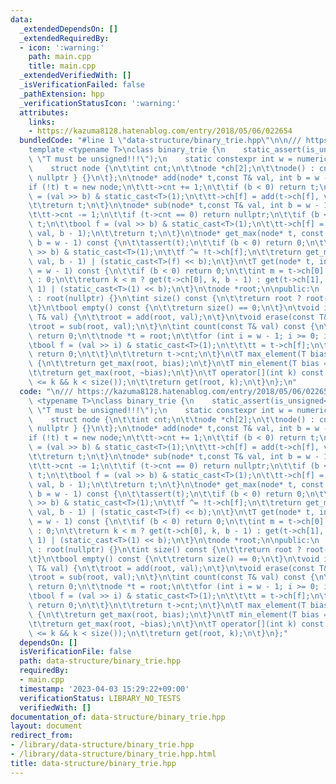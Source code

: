 ```yaml
---
data:
  _extendedDependsOn: []
  _extendedRequiredBy:
  - icon: ':warning:'
    path: main.cpp
    title: main.cpp
  _extendedVerifiedWith: []
  _isVerificationFailed: false
  _pathExtension: hpp
  _verificationStatusIcon: ':warning:'
  attributes:
    links:
    - https://kazuma8128.hatenablog.com/entry/2018/05/06/022654
  bundledCode: "#line 1 \"data-structure/binary_trie.hpp\"\n\n/// https://kazuma8128.hatenablog.com/entry/2018/05/06/022654\n\
    template <typename T>\nclass binary_trie {\n    static_assert(is_unsigned<T>::value,\
    \ \"T must be unsigned!!!\");\n    static constexpr int w = numeric_limits<T>::digits;\n\
    \    struct node {\n\t\tint cnt;\n\t\tnode *ch[2];\n\t\tnode() : cnt(0), ch{ nullptr,\
    \ nullptr } {}\n\t};\n\tnode* add(node* t,const T& val, int b = w - 1) {\n\t\t\
    if (!t) t = new node;\n\t\tt->cnt += 1;\n\t\tif (b < 0) return t;\n\t\tbool f\
    \ = (val >> b) & static_cast<T>(1);\n\t\tt->ch[f] = add(t->ch[f], val, b - 1);\n\
    \t\treturn t;\n\t}\n\tnode* sub(node* t,const T& val, int b = w - 1) {\n\t\tassert(t);\n\
    \t\tt->cnt -= 1;\n\t\tif (t->cnt == 0) return nullptr;\n\t\tif (b < 0) return\
    \ t;\n\t\tbool f = (val >> b) & static_cast<T>(1);\n\t\tt->ch[f] = sub(t->ch[f],\
    \ val, b - 1);\n\t\treturn t;\n\t}\n\tnode* get_max(node* t, const T& val, int\
    \ b = w - 1) const {\n\t\tassert(t);\n\t\tif (b < 0) return 0;\n\t\tbool f = (val\
    \ >> b) & static_cast<T>(1);\n\t\tf ^= !t->ch[f];\n\t\treturn get_max(t->ch[f],\
    \ val, b - 1) | (static_cast<T>(f) << b);\n\t}\n\tT get(node* t, int k, int b\
    \ = w - 1) const {\n\t\tif (b < 0) return 0;\n\t\tint m = t->ch[0] ? t->ch[0]->cnt\
    \ : 0;\n\t\treturn k < m ? get(t->ch[0], k, b - 1) : get(t->ch[1], k - m, b -\
    \ 1) | (static_cast<T>(1) << b);\n\t}\n\tnode *root;\n\npublic:\n  \tbinary_trie()\
    \ : root(nullptr) {}\n\tint size() const {\n\t\treturn root ? root->cnt : 0;\n\
    \t}\n\tbool empty() const {\n\t\treturn size() == 0;\n\t}\n\tvoid insert(const\
    \ T& val) {\n\t\troot = add(root, val);\n\t}\n\tvoid erase(const T& val) {\n\t\
    \troot = sub(root, val);\n\t}\n\tint count(const T& val) const {\n\t\tif (!root)\
    \ return 0;\n\t\tnode *t = root;\n\t\tfor (int i = w - 1; i >= 0; i--) {\n\t\t\
    \tbool f = (val >> i) & static_cast<T>(1);\n\t\t\tt = t->ch[f];\n\t\t\tif (!t)\
    \ return 0;\n\t\t}\n\t\treturn t->cnt;\n\t}\n\tT max_element(T bias = 0) const\
    \ {\n\t\treturn get_max(root, bias);\n\t}\n\tT min_element(T bias = 0) const {\n\
    \t\treturn get_max(root, ~bias);\n\t}\n\tT operator[](int k) const {\n\t\tassert(0\
    \ <= k && k < size());\n\t\treturn get(root, k);\n\t}\n};\n"
  code: "\n/// https://kazuma8128.hatenablog.com/entry/2018/05/06/022654\ntemplate\
    \ <typename T>\nclass binary_trie {\n    static_assert(is_unsigned<T>::value,\
    \ \"T must be unsigned!!!\");\n    static constexpr int w = numeric_limits<T>::digits;\n\
    \    struct node {\n\t\tint cnt;\n\t\tnode *ch[2];\n\t\tnode() : cnt(0), ch{ nullptr,\
    \ nullptr } {}\n\t};\n\tnode* add(node* t,const T& val, int b = w - 1) {\n\t\t\
    if (!t) t = new node;\n\t\tt->cnt += 1;\n\t\tif (b < 0) return t;\n\t\tbool f\
    \ = (val >> b) & static_cast<T>(1);\n\t\tt->ch[f] = add(t->ch[f], val, b - 1);\n\
    \t\treturn t;\n\t}\n\tnode* sub(node* t,const T& val, int b = w - 1) {\n\t\tassert(t);\n\
    \t\tt->cnt -= 1;\n\t\tif (t->cnt == 0) return nullptr;\n\t\tif (b < 0) return\
    \ t;\n\t\tbool f = (val >> b) & static_cast<T>(1);\n\t\tt->ch[f] = sub(t->ch[f],\
    \ val, b - 1);\n\t\treturn t;\n\t}\n\tnode* get_max(node* t, const T& val, int\
    \ b = w - 1) const {\n\t\tassert(t);\n\t\tif (b < 0) return 0;\n\t\tbool f = (val\
    \ >> b) & static_cast<T>(1);\n\t\tf ^= !t->ch[f];\n\t\treturn get_max(t->ch[f],\
    \ val, b - 1) | (static_cast<T>(f) << b);\n\t}\n\tT get(node* t, int k, int b\
    \ = w - 1) const {\n\t\tif (b < 0) return 0;\n\t\tint m = t->ch[0] ? t->ch[0]->cnt\
    \ : 0;\n\t\treturn k < m ? get(t->ch[0], k, b - 1) : get(t->ch[1], k - m, b -\
    \ 1) | (static_cast<T>(1) << b);\n\t}\n\tnode *root;\n\npublic:\n  \tbinary_trie()\
    \ : root(nullptr) {}\n\tint size() const {\n\t\treturn root ? root->cnt : 0;\n\
    \t}\n\tbool empty() const {\n\t\treturn size() == 0;\n\t}\n\tvoid insert(const\
    \ T& val) {\n\t\troot = add(root, val);\n\t}\n\tvoid erase(const T& val) {\n\t\
    \troot = sub(root, val);\n\t}\n\tint count(const T& val) const {\n\t\tif (!root)\
    \ return 0;\n\t\tnode *t = root;\n\t\tfor (int i = w - 1; i >= 0; i--) {\n\t\t\
    \tbool f = (val >> i) & static_cast<T>(1);\n\t\t\tt = t->ch[f];\n\t\t\tif (!t)\
    \ return 0;\n\t\t}\n\t\treturn t->cnt;\n\t}\n\tT max_element(T bias = 0) const\
    \ {\n\t\treturn get_max(root, bias);\n\t}\n\tT min_element(T bias = 0) const {\n\
    \t\treturn get_max(root, ~bias);\n\t}\n\tT operator[](int k) const {\n\t\tassert(0\
    \ <= k && k < size());\n\t\treturn get(root, k);\n\t}\n};"
  dependsOn: []
  isVerificationFile: false
  path: data-structure/binary_trie.hpp
  requiredBy:
  - main.cpp
  timestamp: '2023-04-03 15:29:22+09:00'
  verificationStatus: LIBRARY_NO_TESTS
  verifiedWith: []
documentation_of: data-structure/binary_trie.hpp
layout: document
redirect_from:
- /library/data-structure/binary_trie.hpp
- /library/data-structure/binary_trie.hpp.html
title: data-structure/binary_trie.hpp
---
```

